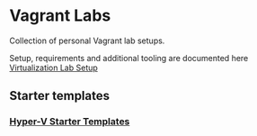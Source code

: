 # Vagrant Labs

Collection of personal Vagrant lab setups.

Setup, requirements and additional tooling are documented here [Virtualization Lab Setup](https://github.com/hayeseoin/virtualization-lab-setup/tree/main/setup)

## Starter templates

### [Hyper-V Starter Templates](starter-templates)